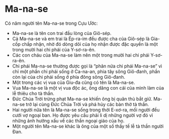 # Ma-na-se

Có năm người tên Ma-na-se trong Cựu Ước: 
- Ma-na-se là tên con trai đầu lòng của Giô-sép. 
- Cả Ma-na-se và em trai là Ép-ra-im đều được cha của Giô-sép là Gia-cốp chấp nhận, nhờ đó dòng dõi của họ nhận được đặc quyền là một trong mười hai chi phái của Y-sơ-ra-ên.   
- Các con cháu của Ma-na-se làm nên một trong mười hai chi phái Y-sơ-ra-ên. 
- Chi phái Ma-na-se thường được gọi là “phân nửa chi phái Ma-na-se” vì chỉ một phần chi phái sống ở Ca-na-an, phia tây sông Giô-đanh, phần còn lại của chi phái sống ở phía đông sông Giô-đanh.
- Một trong các vị vua của Giu-đa cũng có tên là Ma-na-se.  
- Vua Ma-na-se là một vị vua độc ác, ông dâng con cái của mình làm của lễ thiêu cho tà thần. 
- Đức Chúa Trời trừng phạt Ma-na-se khiến ông bị quân thù bắt giữ. Ma-na-se trở lại cùng Đức Chúa Trời và phá hủy các bàn thờ tà thần.
- Hai người nữa tên là Ma-na-se sống trong thời E-xơ-ra, mối người đều cưới vợ ngoại ban. Họ được yêu cầu phải li dị những người vợ đó vì những ảnh hưởng xấu về các thần ngoại giáo của họ.
- Một người tên Ma-na-se khác là ông của một số thầy tế lễ tà thần người Đan.

